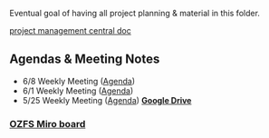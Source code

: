 Eventual goal of having all project planning & material in this folder.

[project management central doc](https://docs.google.com/document/d/1udB_CSLNZoDyq_w0sh8Y4JoSCOIQjkshG5vGUT31l3g/edit)

## Agendas & Meeting Notes
- 6/8 Weekly Meeting ([Agenda](https://docs.google.com/document/d/1KKOFqAFaNK6nEyo_3oCTcg5n8wr5LlalLgjev_pQlvE/edit?usp=sharing))
- 6/1 Weekly Meeting ([Agenda](https://docs.google.com/document/d/1wIxlR6-dm0yR16uz2UJqMuIMw-IndoBW6MGjV9i4eSg/edit?usp=sharing))
- 5/25 Weekly Meeting ([Agenda](https://docs.google.com/document/d/1GhV-d-_izzt6yvY3Pp112s4z752Tj9B-ZSWHLw90Ye4/edit?usp=sharing))
**[Google Drive](https://drive.google.com/drive/folders/1kXyuum2LWyT438kzR3LC4qLewkOQzLlY?usp=sharing)**

### [OZFS Miro board](https://miro.com/app/board/uXjVO0ZP-6o=/)
